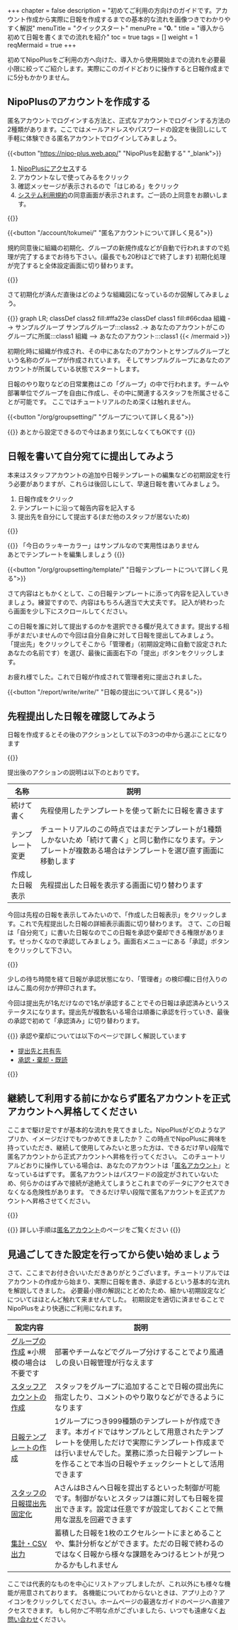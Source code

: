 +++
chapter = false
description = "初めてご利用の方向けのガイドです。アカウント作成から実際に日報を作成するまでの基本的な流れを画像つきでわかりやすく解説"
menuTitle = "クイックスタート"
menuPre = "<b>0. </b>"
title = "導入から初めて日報を書くまでの流れを紹介"
toc = true
tags = []
weight = 1
reqMermaid = true
+++

初めてNipoPlusをご利用の方へ向けた、導入から使用開始までの流れを必要最小限に絞ってご紹介します。実際にこのガイドどおりに操作すると日報作成までに5分もかかりません。

## NipoPlusのアカウントを作成する

匿名アカウントでログインする方法と、正式なアカウントでログインする方法の2種類があります。ここではメールアドレスやパスワードの設定を後回しにして手軽に体験できる匿名アカウントでログインしてみましょう。

{{<button "https://nipo-plus.web.app/" "NipoPlusを起動する" "_blank">}}

1. [NipoPlusにアクセス](https://nipo-plus.web.app/)する
1. アカウントなしで使ってみるをクリック
1. 確認メッセージが表示されるので「はじめる」をクリック
1. [システム利用規約](/system/agree/)の同意画面が表示されます。ご一読の上同意をお願いします。

{{<appscreen filename="signup-anonymous" title="匿名アカウントはEmailやパスワードの設定をせずに利用できるアカウントです"  >}}

{{<button "/account/tokumei/" "匿名アカウントについて詳しく見る">}}

規約同意後に組織の初期化、グループの新規作成などが自動で行われますので処理が完了するまでお待ち下さい。(最長でも20秒ほどで終了します)
初期化処理が完了すると全体設定画面に切り替わります。

{{<appscreen filename="main" title="規約同意後に表示される画面。組織の全体設定画面です。あなたのアカウントと1つのグループが作成されていることが確認できます"  >}}

さて初期化が済んだ直後はどのような組織図になっているのか図解してみましょう。

{{<mermaid align="center">}}
graph LR;
  classDef class2 fill:#ffa23e
  classDef class1 fill:#66cdaa
  組織 --> サンプルグループ
  サンプルグループ:::class2 .-> あなたのアカウントがこのグループに所属:::class1
  組織 --> あなたのアカウント:::class1
{{< /mermaid >}}

初期化時に組織が作成され、その中にあなたのアカウントとサンプルグループという名称のグループが作成されています。
そしてサンプルグループにあなたのアカウントが所属している状態でスタートします。

日報のやり取りなどの日常業務はこの「グループ」の中で行われます。チームや部署単位でグループを自由に作成し、その中に関連するスタッフを所属させることが可能です。
ここではチュートリアルのため深くは触れません。

{{<button "/org/groupsetting/" "グループについて詳しく見る">}}

{{<alice pos="right" icon="here">}}
あとから設定できるので今はあまり気にしなくてもOKです
{{</alice>}}

## 日報を書いて自分宛てに提出してみよう

本来はスタッフアカウントの追加や日報テンプレートの編集などの初期設定を行う必要がありますが、これらは後回しにして、早速日報を書いてみましょう。

1. 日報作成をクリック
1. テンプレートに沿って報告内容を記入する
1. 提出先を自分にして提出する(まだ他のスタッフが居ないため)

{{<appscreen filename="write-report" title="初めての日報作成。テンプレートに添って記入を行い、提出先を指定します。最後に提出ボタンをクリックするとその日報は提出者に対して送信されます"  >}}

{{<alice pos="right" icon="here">}}
「今日のラッキーカラー」はサンプルなので実用性はありません  
あとでテンプレートを編集しましょう
{{</alice>}}

{{<button "/org/groupsetting/template/" "日報テンプレートについて詳しく見る">}}

さて内容はともかくとして、この日報テンプレートに添って内容を記入していきましょう。練習ですので、内容はもちろん適当で大丈夫です。
記入が終わったら画面を少し下にスクロールしてください。

この日報を誰に対して提出するのかを選択できる欄が見えてきます。提出する相手がまだいませんので今回は自分自身に対して日報を提出してみましょう。
「提出先」をクリックしてそこから「管理者」（初期設定時に自動で設定されたあなたの名前です）を選び、最後に画面右下の「提出」ボタンをクリックします。

お疲れ様でした。これで日報が作成されて管理者宛に提出されました。

{{<button "/report/write/write/" "日報の提出について詳しく見る">}}

## 先程提出した日報を確認してみよう

日報を作成するとその後のアクションとして以下の3つの中から選ぶことになります

{{<appscreen filename="writed-report" title="日報を提出後のアクション。続けて書くか、テンプレートを変更するか、書いた日報を確認する"  >}}

提出後のアクションの説明は以下のとおりです。

|名称|説明|
|---|---|
|続けて書く|先程使用したテンプレートを使って新たに日報を書きます|
|テンプレート変更|チュートリアルのこの時点ではまだテンプレートが1種類しかないため「続けて書く」と同じ動作になります。テンプレートが複数ある場合はテンプレートを選び直す画面に移動します|
|作成した日報表示|先程提出した日報を表示する画面に切り替わります|

今回は先程の日報を表示してみたいので、「作成した日報表示」をクリックします。これで先程提出した日報の詳細表示画面に切り替わります。
さて、この日報は「自分宛て」に書いた日報なのでこの日報を承認や棄却できる権限があります。せっかくなので承認してみましょう。画面右メニューにある「承認」ボタンをクリックして下さい。

{{<appscreen filename="read-report" title="さきほど提出した日報の詳細表示画面。承認や棄却、PDF出力などが行なえます"  >}}

少しの待ち時間を経て日報が承認状態になり、「管理者」の検印欄に日付入りのはんこ風の何かが押印されます。

今回は提出先が1名だけなので1名が承認することでその日報は承認済みというステータスになります。提出先が複数名いる場合は順番に承認を行っていき、最後の承認で初めて「承認済み」に切り替わります。

{{<alice pos="right" icon="here">}}
承認や棄却については以下のページで詳しく解説しています

- [提出先と共有先](/report/write/dist/)
- [承認・棄却・既読](/report/read/state/)

{{</alice>}}

## 継続して利用する前にかならず匿名アカウントを正式アカウントへ昇格してください

ここまで駆け足ですが基本的な流れを見てきました。NipoPlusがどのようなアプリか、イメージだけでもつかめてきましたか？
この時点でNipoPlusに興味を持っていただき、継続して使用してみたいと思った方は、できるだけ早い段階で匿名アカウントから正式アカウントへ昇格を行ってください。
このチュートリアルどおりに操作している場合は、あなたのアカウントは「[匿名アカウント](/account/tokumei/)」となっているはずです。
匿名アカウントはパスワードの設定がされていないため、何らかのはずみで接続が途絶えてしまうとこれまでのデータにアクセスできなくなる危険性があります。
できるだけ早い段階で匿名アカウントを正式アカウントへ昇格させてください。

{{<appscreen filename="promotion-account" title="匿名アカウントを正規アカウントへ昇格させるにはEmailとパスワードをセットする必要があります。なおNipoPlus上にすでに登録されているメールアドレスは利用できません"  >}}

{{<alice pos="right" icon="here">}}
詳しい手順は[匿名アカウント](/account/tokumei/)のページをご覧ください
{{</alice>}}

## 見過ごしてきた設定を行ってから使い始めましょう

さて、ここまでお付き合いいただきありがとうございます。チュートリアルではアカウントの作成から始まり、実際に日報を書き、承認するという基本的な流れを解説してきました。
必要最小限の解説にとどめたため、細かい初期設定などについてはほとんど触れて来ませんでした。
初期設定を適切に済ませることでNipoPlusをより快適にご利用になれます。

|設定内容|説明|
|---|---|
|[グループの作成](/org/groupsetting/make/) ※小規模の場合は不要です|部署やチームなどでグループ分けすることでより風通しの良い日報管理が行なえます|
|[スタッフアカウントの作成](/org/staff/make/)|スタッフをグループに追加することで日報の提出先に指定したり、コメントのやり取りなどができるようになります|
|[日報テンプレートの作成](/org/groupsetting/template/make/)|1グループにつき999種類のテンプレートが作成できます。本ガイドではサンプルとして用意されたテンプレートを使用しただけで実際にテンプレート作成までは行いませんでした。業務に添った日報テンプレートを作ることで本当の日報やチェックシートとして活用できます|
|[スタッフの日報提出先固定化](/org/group2/dist/)|AさんはBさんへ日報を提出するといった制御が可能です。制御がないとスタッフは誰に対しても日報を提出できます。設定は任意ですが設定しておくことで無用な混乱を回避できます|
|[集計・CSV出力](/report/analytics/)|蓄積した日報を1枚のエクセルシートにまとめることや、集計分析などができます。ただの日報で終わるのではなく日報から様々な課題をみつけるヒントが見つかるかもしれません|

ここでは代表的なものを中心にリストアップしましたが、これ以外にも様々な機能が用意されております。
各機能についてわからないときは、アプリ上の？アイコンをクリックしてください。ホームページの最適なガイドのページへ直接アクセスできます。
もし何かご不明な点がございましたら、いつでも遠慮なく[お問い合わせ](/system/inquery/)ください。
